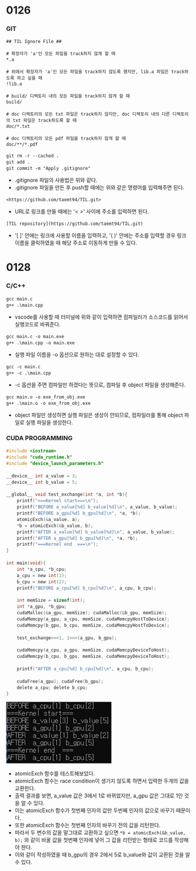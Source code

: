 # 0126
### GIT
```
## TIL Ignore File ##

# 확장자가 'a'인 모든 파일을 track하지 않게 할 때
*.a

# 위에서 확장자가 'a'인 모든 파일을 track하지 않도록 했지만, lib.a 파일은 track하도록 하고 싶을 때
!lib.a

# build/ 디렉토리 내의 모든 파일을 track하지 않게 할 때
build/

# doc 디렉토리의 모든 txt 파일은 track하지 않지만, doc 디렉토리 내의 다른 디렉토리의 txt 파일은 track하도록 할 때
doc/*.txt

# doc 디렉토리의 모든 pdf 파일을 track하지 않게 할 때  
doc/**/*.pdf
```
`git rm -r --cached .`  
`git add .`  
`git commit -m "Apply .gitignore"`  
- .gitignore 파일의 사용법은 위와 같다.
- .gitignore 파일을 만든 후 push할 때에는 위와 같은 명령어를 입력해주면 된다.  

`<https://github.com/taemt94/TIL.git>`  
- URL로 링크를 만들 때에는 '< >' 사이에 주소를 입력하면 된다.  

`[TIL repository](https://github.com/taemt94/TIL.git)`  
- '[ ]' 안에는 링크에 사용할 이름을 입력하고, '( )' 안에는 주소를 입력할 경우 링크 이름을 클릭하였을 때 해당 주소로 이동하게 만들 수 있다.

# 0128
### C/C++
`gcc main.c`  
`g++ .\main.cpp`  
- vscode를 사용할 때 터미널에 위와 같이 입력하면 컴파일러가 소스코드를 읽어서 실행코드로 바꿔준다.

`gcc main.c -o main.exe`  
`g++ .\main.cpp -o main.exe`  
- 실행 파일 이름을 -o 옵션으로 원하는 대로 설정할 수 있다.

`gcc -c main.c`  
`g++ -c .\main.cpp`  
- -c 옵션을 주면 컴파일만 하겠다는 뜻으로, 컴파일 후 object 파일을 생성해준다.

`gcc main.o -o exe_from_obj.exe`  
`g++ .\main.o -o exe_from_obj.exe`  
- object 파일만 생성하면 실행 파일은 생성이 안되므로, 컴파일러를 통해 object 파일로 실행 파일을 생성한다.

### CUDA PROGRAMMING
``` c
#include <iostream>
#include "cuda_runtime.h"
#include "device_launch_parameters.h"

__device__ int a_value = 3;
__device__ int b_value = 5;

__global__ void test_exchange(int *a, int *b){
    printf("===Kernel start===\n");
    printf("BEFORE a_value[%d] b_value[%d]\n", a_value, b_value);
    printf("BEFORE a_gpu[%d] b_gpu[%d]\n", *a, *b);
    atomicExch(&a_value, a);
    *b = atomicExch(&b_value, b);
    printf("AFTER a_value[%d] b_value[%d]\n", a_value, b_value);
    printf("AFTER a_gpu[%d] b_gpu[%d]\n", *a, *b);
    printf("===Kernel end  ===\n");
}

int main(void){
    int *a_cpu, *b_cpu;
    a_cpu = new int(1);
    b_cpu = new int(2);
    printf("BEFORE a_cpu[%d] b_cpu[%d]\n", a_cpu, b_cpu);

    int memSize = sizeof(int);
    int *a_gpu, *b_gpu;
    cudaMalloc(&a_gpu, memSize); cudaMalloc(&b_gpu, memSize);
    cudaMemcpy(a_gpu, a_cpu, memSize, cudaMemcpyHostToDevice);
    cudaMemcpy(b_gpu, b_cpu, memSize, cudaMemcpyHostToDevice);

    test_exchange<<<1, 1>>>(a_gpu, b_gpu);

    cudaMemcpy(a_cpu, a_gpu, memSize, cudaMemcpyDeviceToHost);
    cudaMemcpy(b_cpu, b_gpu, memSize, cudaMemcpyDeviceToHost);

    printf("AFTER a_cpu[%d] b_cpu[%d]\n", a_cpu, b_cpu);

    cudaFree(a_gpu); cudaFree(b_gpu);
    delete a_cpu; delete b_cpu; 
}
```
![RESULT](./img.PNG)

- atomicExch 함수를 테스트해보았다.
- atomicExch 함수는 race condition이 생기지 않도록 하면서 입력한 두개의 값을 교환한다.
- 출력 결과를 보면, a_value 값은 3에서 1로 바뀌었지만, a_gpu 값은 그대로 1인 것을 알 수 있다.
- 이는 atomicExch 함수가 첫번째 인자의 값만 두번째 인자의 값으로 바꾸기 때문이다.
- 또한 atomicExch 함수는 첫번째 인자의 바꾸기 전의 값을 리턴한다.
- 따라서 두 변수의 값을 말그대로 교환하고 싶으면 `*b = atomicExch(&b_value, b);` 와 같이 바꿀 값을 첫번째 인자에 넣어 그 값을 리턴받는 형태로 코드를 작성해야 한다.
- 이와 같이 작성하였을 때 b_gpu의 경우 2에서 5로 b_value와 값이 교환된 것을 알 수 있다.